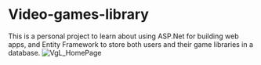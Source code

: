 # Video-games-library

This is a personal project to learn about using ASP.Net for building web apps, and Entity Framework to store both users and their game libraries in a database.
![VgL_HomePage](https://user-images.githubusercontent.com/26210780/128618239-0223dcf5-c742-4afd-9d5a-888e6e99108f.png)
